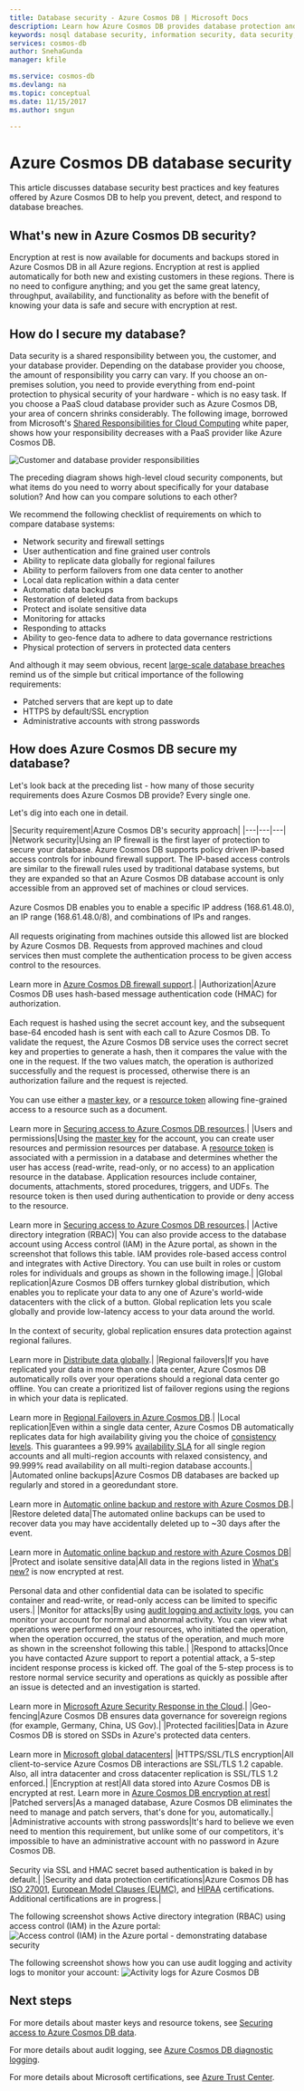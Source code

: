 ```yaml
---
title: Database security - Azure Cosmos DB | Microsoft Docs
description: Learn how Azure Cosmos DB provides database protection and data security for your data.
keywords: nosql database security, information security, data security, database encryption, database protection, security policies, security testing
services: cosmos-db
author: SnehaGunda
manager: kfile

ms.service: cosmos-db
ms.devlang: na
ms.topic: conceptual
ms.date: 11/15/2017
ms.author: sngun

---
```


# Azure Cosmos DB database security

This article discusses database security best practices and key features offered by Azure Cosmos DB to help you prevent, detect, and respond to database breaches.
 
## What's new in Azure Cosmos DB security?

Encryption at rest is now available for documents and backups stored in Azure Cosmos DB in all Azure regions. Encryption at rest is applied automatically for both new and existing customers in these regions. There is no need to configure anything; and you get the same great latency, throughput, availability, and functionality as before with the benefit of knowing your data is safe and secure with encryption at rest.

## How do I secure my database? 

Data security is a shared responsibility between you, the customer, and your database provider. Depending on the database provider you choose, the amount of responsibility you carry can vary. If you choose an on-premises solution, you need to provide everything from end-point protection to physical security of your hardware - which is no easy task. If you choose a PaaS cloud database provider such as Azure Cosmos DB, your area of concern shrinks considerably. The following image, borrowed from Microsoft's [Shared Responsibilities for Cloud Computing](https://aka.ms/sharedresponsibility) white paper, shows how your responsibility decreases with a PaaS provider like Azure Cosmos DB.

![Customer and database provider responsibilities](./media/database-security/nosql-database-security-responsibilities.png)

The preceding diagram shows high-level cloud security components, but what items do you need to worry about specifically for your database solution? And how can you compare solutions to each other? 

We recommend the following checklist of requirements on which to compare database systems:

- Network security and firewall settings
- User authentication and fine grained user controls
- Ability to replicate data globally for regional failures
- Ability to perform failovers from one data center to another
- Local data replication within a data center
- Automatic data backups
- Restoration of deleted data from backups
- Protect and isolate sensitive data
- Monitoring for attacks
- Responding to attacks
- Ability to geo-fence data to adhere to data governance restrictions
- Physical protection of servers in protected data centers

And although it may seem obvious, recent [large-scale database breaches](http://thehackernews.com/2017/01/mongodb-database-security.html) remind us of the simple but critical importance of the following requirements:
- Patched servers that are kept up to date
- HTTPS by default/SSL encryption
- Administrative accounts with strong passwords

## How does Azure Cosmos DB secure my database?

Let's look back at the preceding list - how many of those security requirements does Azure Cosmos DB provide? Every single one.

Let's dig into each one in detail.

|Security requirement|Azure Cosmos DB's security approach|
|---|---|---|
|Network security|Using an IP firewall is the first layer of protection to secure your database. Azure Cosmos DB supports policy driven IP-based access controls for inbound firewall support. The IP-based access controls are similar to the firewall rules used by traditional database systems, but they are expanded so that an Azure Cosmos DB database account is only accessible from an approved set of machines or cloud services. <br><br>Azure Cosmos DB enables you to enable a specific IP address (168.61.48.0), an IP range (168.61.48.0/8), and combinations of IPs and ranges. <br><br>All requests originating from machines outside this allowed list are blocked by Azure Cosmos DB. Requests from approved machines and cloud services then must complete the authentication process to be given access control to the resources.<br><br>Learn more in [Azure Cosmos DB firewall support](firewall-support.md).|
|Authorization|Azure Cosmos DB uses hash-based message authentication code (HMAC) for authorization. <br><br>Each request is hashed using the secret account key, and the subsequent base-64 encoded hash is sent with each call to Azure Cosmos DB. To validate the request, the Azure Cosmos DB service uses the correct secret key and properties to generate a hash, then it compares the value with the one in the request. If the two values match, the operation is authorized successfully and the request is processed, otherwise there is an authorization failure and the request is rejected.<br><br>You can use either a [master key](secure-access-to-data.md#master-keys), or a [resource token](secure-access-to-data.md#resource-tokens) allowing fine-grained access to a resource such as a document.<br><br>Learn more in [Securing access to Azure Cosmos DB resources](secure-access-to-data.md).|
|Users and permissions|Using the [master key](#master-key) for the account, you can create user resources and permission resources per database. A [resource token](#resource-token) is associated with a permission in a database and determines whether the user has access (read-write, read-only, or no access) to an application resource in the database. Application resources include container, documents, attachments, stored procedures, triggers, and UDFs. The resource token is then used during authentication to provide or deny access to the resource.<br><br>Learn more in [Securing access to Azure Cosmos DB resources](secure-access-to-data.md).|
|Active directory integration (RBAC)| You can also provide access to the database account using Access control (IAM) in the Azure portal, as shown in the screenshot that follows this table. IAM provides role-based access control and integrates with Active Directory. You can use built in roles or custom roles for individuals and groups as shown in the following image.|
|Global replication|Azure Cosmos DB offers turnkey global distribution, which enables you to replicate your data to any one of Azure's world-wide datacenters with the click of a button. Global replication lets you scale globally and provide low-latency access to your data around the world.<br><br>In the context of security, global replication ensures data protection against regional failures.<br><br>Learn more in [Distribute data globally](distribute-data-globally.md).|
|Regional failovers|If you have replicated your data in more than one data center, Azure Cosmos DB automatically rolls over your operations should a regional data center go offline. You can create a prioritized list of failover regions using the regions in which your data is replicated. <br><br>Learn more in [Regional Failovers in Azure Cosmos DB](regional-failover.md).|
|Local replication|Even within a single data center, Azure Cosmos DB automatically replicates data for high availability giving you the choice of [consistency levels](consistency-levels.md). This guarantees a 99.99% [availability SLA](https://azure.microsoft.com/support/legal/sla/cosmos-db) for all single region accounts and all multi-region accounts with relaxed consistency, and 99.999% read availability on all multi-region database accounts.|
|Automated online backups|Azure Cosmos DB databases are backed up regularly and stored in a georedundant store. <br><br>Learn more in [Automatic online backup and restore with Azure Cosmos DB](online-backup-and-restore.md).|
|Restore deleted data|The automated online backups can be used to recover data you may have accidentally deleted up to ~30 days after the event. <br><br>Learn more in [Automatic online backup and restore with Azure Cosmos DB](online-backup-and-restore.md)|
|Protect and isolate sensitive data|All data in the regions listed in [What's new?](#whats-new) is now encrypted at rest.<br><br>Personal data and other confidential data can be isolated to specific container and read-write, or read-only access can be limited to specific users.|
|Monitor for attacks|By using [audit logging and activity logs](logging.md), you can monitor your account for normal and abnormal activity. You can view what operations were performed on your resources, who initiated the operation, when the operation occurred, the status of the operation, and much more as shown in the screenshot following this table.|
|Respond to attacks|Once you have contacted Azure support to report a potential attack, a 5-step incident response process is kicked off. The goal of the 5-step process is to restore normal service security and operations as quickly as possible after an issue is detected and an investigation is started.<br><br>Learn more in [Microsoft Azure Security Response in the Cloud](https://aka.ms/securityresponsepaper).|
|Geo-fencing|Azure Cosmos DB ensures data governance for sovereign regions (for example, Germany, China, US Gov).|
|Protected facilities|Data in Azure Cosmos DB is stored on SSDs in Azure's protected data centers.<br><br>Learn more in [Microsoft global datacenters](https://www.microsoft.com/en-us/cloud-platform/global-datacenters)|
|HTTPS/SSL/TLS encryption|All client-to-service Azure Cosmos DB interactions are SSL/TLS 1.2 capable. Also, all intra datacenter and cross datacenter replication is SSL/TLS 1.2 enforced.|
|Encryption at rest|All data stored into Azure Cosmos DB is encrypted at rest. Learn more in [Azure Cosmos DB encryption at rest](.\database-encryption-at-rest.md)|
|Patched servers|As a managed database, Azure Cosmos DB eliminates the need to manage and patch servers, that's done for you, automatically.|
|Administrative accounts with strong passwords|It's hard to believe we even need to mention this requirement, but unlike some of our competitors, it's impossible to have an administrative account with no password in Azure Cosmos DB.<br><br> Security via SSL and HMAC secret based authentication is baked in by default.|
|Security and data protection certifications|Azure Cosmos DB has [ISO 27001](https://www.microsoft.com/en-us/TrustCenter/Compliance/ISO-IEC-27001), [European Model Clauses (EUMC)](https://www.microsoft.com/en-us/TrustCenter/Compliance/EU-Model-Clauses), and [HIPAA](https://www.microsoft.com/en-us/TrustCenter/Compliance/HIPAA) certifications. Additional certifications are in progress.|

The following screenshot shows Active directory integration (RBAC) using access control (IAM) in the Azure portal:
![Access control (IAM) in the Azure portal - demonstrating database security](./media/database-security/nosql-database-security-identity-access-management-iam-rbac.png)

The following screenshot shows how you can use audit logging and activity logs to monitor your account: 
![Activity logs for Azure Cosmos DB](./media/database-security/nosql-database-security-application-logging.png)

## Next steps

For more details about master keys and resource tokens, see [Securing access to Azure Cosmos DB data](secure-access-to-data.md).

For more details about audit logging, see [Azure Cosmos DB diagnostic logging](logging.md).

For more details about Microsoft certifications, see [Azure Trust Center](https://azure.microsoft.com/support/trust-center/).
